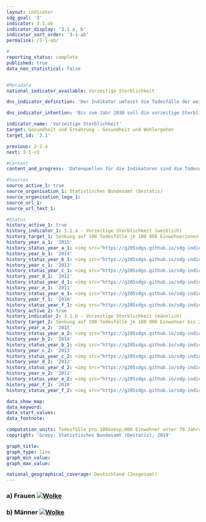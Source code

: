 ```yaml
---                   
layout: indicator                   
sdg_goal: '3'                   
indicator: 3.1.ab                   
indicator_display: '3.1.a, b'                   
indicator_sort_order: '3-1-ab'                   
permalink: /3-1-ab/                   

#                   
reporting_status: complete                   
published: true                   
data_non_statistical: false                   


#Metadata                   
national_indicator_available: Vorzeitige Sterblichkeit                   

dns_indicator_definition: 'Der Indikator umfasst die Todesfälle der weiblichen (3.1.a) und männlichen (3.1.b) unter 70-jährigen Bevölkerung bezogen auf 100&nbsp;000 Einwohnerinnen und Einwohner der standardisierten alten europäischen Bevölkerung unter 70 Jahren (unter Ausschluss der unter 1-Jährigen).'                   

dns_indicator_intention: 'Bis zum Jahr 2030 soll die vorzeitige Sterblichkeit bei Frauen bei höchstens 100 und bei Männern bei höchstens 190 Todesfällen je 100&nbsp;000 Einwohnerinnen und Einwohner liegen.'                   

indicator_name: 'Vorzeitige Sterblichkeit'                   
target: Gesundheit und Ernährung - Gesundheit und Wohlergehen                   
target_id: '3.1'                   

previous: 2-2-a                   
next: 3-1-cd                   

#Content                    
content_and_progress: 'Datenquellen für die Indikatoren sind die Todesursachenstatistik und die Bevölkerungsfortschreibung des Statistischen Bundesamtes. Im Rahmen der Todesursachenstatistik werden alle amtlichen Todesbescheinigungen erfasst und ausgewertet. Die Bevölkerungsfortschreibung gibt basierend auf den Ergebnissen der jeweiligen letzten Volkszählung die aktuellen Bevölkerungszahlen an. Die Daten sind standardisiert auf die alte Europabevölkerung von 1976. Die unter 1-Jährigen und damit die Säuglingssterblichkeit sind in der Betrachtung ausgeschlossen. Der Indikator ist auch Teil der Gesundheitsberichterstattung des Bundes. <br><br>Die vorzeitige Sterblichkeit ist zwischen 1991 und 2015 bei Frauen (– 36&nbsp;%) und bei Männern (– 42&nbsp;%) zurückgegangen. Durch den Rückgang hat sich auch der geschlechtsspezifische Unterschied der vorzeitigen Sterblichkeit verringert. Im Jahr 2015 starben 153 Frauen und 288 Männer je 100&nbsp;000 Einwohnerinnen und Einwohner, bevor sie das 70. Lebensjahr erreichten. Bei gleichbleibender Entwicklung wie in den vergangenen Jahren würden die geschlechterspezifischen Ziele im Jahr 2030 jedoch verfehlt. <br><br>Entsprechend dem Rückgang der vorzeitigen Sterblichkeit hat sich auch die Lebenserwartung in Deutschland weiter positiv entwickelt. Heute 70-jährige Frauen können statistisch gesehen mit 16,9 weiteren Lebensjahren rechnen, Männer mit weiteren 14,2 Jahren. <br><br>Im Durchschnitt der Jahre 2014 bis 2016 betrug die mittlere Lebenserwartung für neugeborene Mädchen 83,2 Jahre und für Jungen 78,3 Jahre und liegt damit für Mädchen um 0,5 Jahre und für Jungen um 0,6 Jahre höher als der Durchschnitt der Jahre 2009 bis 2011. Differenzen bei der Lebenserwartung zwischen dem früheren Bundesgebiet und den neuen Bundesländern (jeweils ohne Berlin) gibt es nur noch bei neugeborenen Jungen. Hier beträgt der Abstand 1,3 Jahre. <br><br>Den größten Anteil an allen Todesursachen der vorzeitigen Sterblichkeit hatten im Jahr 2015 bösartige Neubildungen mit 37,8&nbsp;%, gefolgt von Erkrankungen des Herz- und Kreislaufsystems mit 21,4&nbsp;%. Auch Todesfälle aufgrund äußerer Ursachen (wie Unfälle, Vergiftungen, Suizid) hatten mit 8,8&nbsp;% einen nicht unerheblichen Anteil. Krankheiten des Verdauungs- und des Atmungssystems trugen mit 6,9&nbsp;% bzw. 5,5&nbsp;% zu den Todesursachen bei. Seit 1991 ist der Anteil der bösartigen Neubildungen (um 13,8&nbsp;%) und der der Krankheiten des Atmungssystems (um 36,7&nbsp;%) an allen Todesursachen angestiegen. Rückläufig waren dagegen die Ursachen Herz- Kreislauf-Erkrankungen (– 31,2&nbsp;%), äußere Ursachen (– 20,2&nbsp;%) und Krankheiten des Verdauungssystems (– 9,9&nbsp;%). <br><br>Neben Faktoren wie zum Beispiel dem Gesundheitsverhalten (siehe auch Indikatoren 3.1.c, d zu den Raucherquoten von Jugendlichen und Erwachsenen oder 3.1.e und 3.1.f zu den Adipositasquoten von Jugendlichen und Erwachsenen) spielt auch die medizinische Versorgung eine wichtige Rolle für die Sterblichkeit. Die Ausgaben für Gesundheit stiegen im Jahr 2016 auf 357 Milliarden Euro. Dies war ein Anstieg um 12 Milliarden Euro oder 3,8&nbsp;% gegenüber 2015. Die Ausgaben entsprachen 11,3&nbsp;% des Bruttoinlandsprodukts. Auf jede Einwohnerin bzw. jeden Einwohner entfielen dabei 4&nbsp;330 Euro (2015: 4&nbsp;205 Euro) pro Jahr.'                   

#Sources
source_active_1: true                           
source_organisation_1: Statistisches Bundesamt (Destatis)                           
source_organisation_logo_1:                            
source_url_1:                            
source_url_text_1:                            

#Status                   
history_active_1: true                   
history_indicator_1: 3.1.a - Vorzeitige Sterblichkeit (weiblich)                   
history_target_1: Senkung auf 100 Todesfälle je 100 000 Einwohnerinnen bis 2030
history_year_a_1: '2015'                           
history_status_year_a_1: <img src="https://g205sdgs.github.io/sdg-indicators/public/Wettersymbole/Wolke.png" alt="Wolke" />
history_year_b_1: '2014'                           
history_status_year_b_1: <img src="https://g205sdgs.github.io/sdg-indicators/public/Wettersymbole/Wolke.png" alt="Wolke" />
history_year_c_1: '2013'                           
history_status_year_c_1: <img src="https://g205sdgs.github.io/sdg-indicators/public/Wettersymbole/Wolke.png" alt="Wolke" />
history_year_d_1: '2012'                           
history_status_year_d_1: <img src="https://g205sdgs.github.io/sdg-indicators/public/Wettersymbole/Wolke.png" alt="Wolke" />
history_year_e_1: '2011'                           
history_status_year_e_1: <img src="https://g205sdgs.github.io/sdg-indicators/public/Wettersymbole/Wolke.png" alt="Wolke" />
history_year_f_1: '2010'                           
history_status_year_f_1: <img src="https://g205sdgs.github.io/sdg-indicators/public/Wettersymbole/Wolke.png" alt="Wolke" />
history_active_2: true                   
history_indicator_2: 3.1.b - Vorzeitige Sterblichkeit (männlich)                   
history_target_2: Senkung auf 190 Todesfälle je 100 000 Einwohner bis 2030
history_year_a_2: '2015'                           
history_status_year_a_2: <img src="https://g205sdgs.github.io/sdg-indicators/public/Wettersymbole/Wolke.png" alt="Wolke" />
history_year_b_2: '2014'                           
history_status_year_b_2: <img src="https://g205sdgs.github.io/sdg-indicators/public/Wettersymbole/Leicht bewölkt.png" alt="Leicht bewölkt" />
history_year_c_2: '2013'                           
history_status_year_c_2: <img src="https://g205sdgs.github.io/sdg-indicators/public/Wettersymbole/Wolke.png" alt="Wolke" />
history_year_d_2: '2012'                           
history_status_year_d_2: <img src="https://g205sdgs.github.io/sdg-indicators/public/Wettersymbole/Wolke.png" alt="Wolke" />
history_year_e_2: '2011'                           
history_status_year_e_2: <img src="https://g205sdgs.github.io/sdg-indicators/public/Wettersymbole/Wolke.png" alt="Wolke" />
history_year_f_2: '2010'                           
history_status_year_f_2: <img src="https://g205sdgs.github.io/sdg-indicators/public/Wettersymbole/Sonne.png" alt="Sonne" />

data_show_map: 
data_keyword:                    
data_start_values:                    
data_footnote:                    

computation_units: Todesfälle pro 100&nbsp;000 Einwohner unter 70 Jahren (ohne unter 1-Jährige)                   
copyright: '&copy; Statistisches Bundesamt (Destatis), 2019'                   

graph_title:                    
graph_type: line                   
graph_min_value:                    
graph_max_value:                    

national_geographical_coverage: Deutschland (Insgesamt)                   
---
```

<h3>a) Frauen                               
  <a href="https://nachhaltige-entwicklung-deutschland.github.io/open-sdg-site-starter/status/"><img src="https://g205sdgs.github.io/sdg-indicators/public/Wettersymbole/Wolke.png" alt="Wolke" />                               
  </a>                               
</h3>                               

<h3>b) Männer                               
  <a href="https://nachhaltige-entwicklung-deutschland.github.io/open-sdg-site-starter/status/"><img src="https://g205sdgs.github.io/sdg-indicators/public/Wettersymbole/Wolke.png" alt="Wolke" />                               
  </a>                               
</h3>